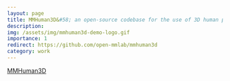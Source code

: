 ```yaml
---
layout: page
title: MMHuman3D&#58; an open-source codebase for the use of 3D human parametric models. 
description:  
img: /assets/img/mmhuman3d-demo-logo.gif
importance: 1
redirect: https://github.com/open-mmlab/mmhuman3d
category: work
---
```

<a href="https://github.com/open-mmlab/mmhuman3d">MMHuman3D </a>